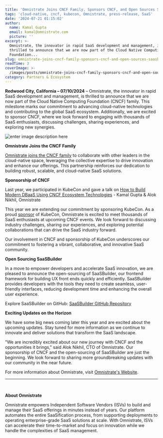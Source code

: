 ```yaml
---
title: 'Omnistrate Joins CNCF Family, Sponsors CNCF, and Open Sources SaaSBuilder'
tags: 'cloud-native, cncf, kubecon, Omnistrate, press-release, SaaS'
date: '2024-07-21 01:15:02'
author:
  name: Kamal Gupta
  email: kamal@omnistrate.com
  picture: ''
excerpt: >-
  Omnistrate, the innovator in rapid SaaS development and management, is
  thrilled to announce that we are now part of the Cloud Native Computing
  Foundation...
slug: omnistrate-joins-cncf-family-sponsors-cncf-and-open-sources-saasbuilder
readTime: 3
coverImage: >-
  /images/posts/omnistrate-joins-cncf-family-sponsors-cncf-and-open-sources-saasbuilder-1.png
category: Partners & Ecosystem
---
```


**Redwood City, California – 07/10/2024** – Omnistrate, the innovator in rapid SaaS development and management, is thrilled to announce that we are now part of the Cloud Native Computing Foundation (CNCF) family. This milestone marks our commitment to advancing cloud-native technologies and contributing to the global SaaS ecosystem. Additionally, we are excited to sponsor CNCF, where we look forward to engaging with thousands of SaaS enthusiasts, discussing challenges, sharing experiences, and exploring new synergies.

![enter image description here][1]

**Omnistrate Joins the CNCF Family**

[Omnistrate joins the CNCF family][2] to collaborate with other leaders in the cloud-native space, leveraging the collective expertise to drive innovation and enhance our offerings. This partnership reinforces our dedication to building robust, scalable, and cloud-native SaaS solutions. 

**Sponsorship of CNCF**

Last year, we participated in KubeCon and gave a talk on [How to Build Modern DBaaS Using CNCF Ecosystem Technologies][3] - Kamal Gupta & Alok Nikhil, Omnistrate

This year we are extending our commitment by sponsoring KubeCon. As a proud [sponsor][4] of KubeCon, Omnistrate is excited to meet thousands of SaaS enthusiasts at upcoming CNCF events. We look forward to discussing industry challenges, sharing our experiences, and exploring potential collaborations that can drive the SaaS industry forward.
 
Our involvement in CNCF and sponsorship of KubeCon underscores our commitment to fostering a vibrant, collaborative, and innovative SaaS community.

**Open Sourcing SaaSBuilder**

In a move to empower developers and accelerate SaaS innovation, we are pleased to announce the open-sourcing of SaaSBuilder, our frontend framework for building UX front ends quickly and efficiently. SaaSBuilder provides developers with the tools they need to create seamless, user-friendly interfaces, reducing development time and enhancing the overall user experience.

Explore SaaSBuilder on GitHub: [SaaSBuilder GitHub Repository][5]

**Exciting Updates on the Horizon**

We have some big news coming later this year and are excited about the upcoming updates. Stay tuned for more information as we continue to innovate and deliver solutions that transform the SaaS landscape.

"We are incredibly excited about our new journey with CNCF and the opportunities it brings," said Alok Nikhil, CTO of Omnistrate. Our sponsorship of CNCF and the open-sourcing of SaaSBuilder are just the beginning. We look forward to sharing more groundbreaking updates with our community in the near future.

For more information about Omnistrate, visit [Omnistrate's Website][6].

   --------------------------------------------------------------------------------------------------------------------
<br>


**About Omnistrate**

Omnistrate empowers Independent Software Vendors (ISVs) to build and manage their SaaS offerings in minutes instead of years. Our platform automates the entire SaaSification process, from supporting deployments to operating enterprise-grade SaaS solutions at scale. With Omnistrate, ISVs can accelerate their time-to-market and focus on innovation while we handle the complexities of SaaS management.

  [1]: /images/posts/omnistrate-joins-cncf-family-sponsors-cncf-and-open-sources-saasbuilder-1.png
  [2]: https://landscape.cncf.io/?item=cncf-members--silver--omnistrate-member
  [3]: https://www.youtube.com/watch?v=SO2Rp1BW3nQ
  [4]: https://events.linuxfoundation.org/kubecon-cloudnativecon-north-america/sponsor-list/
  [5]: https://github.com/omnistrate/saasbuilder
  [6]: https://omnistrate.com
